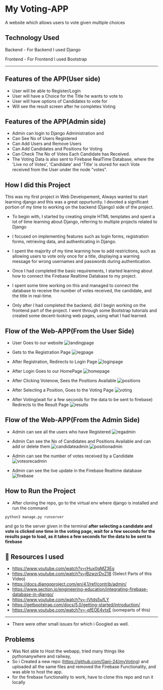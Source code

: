 
# My Voting-APP

A website which allows users to vote given multiple choices
## Technology Used
Backend - For Backend I used Django

Frontend - For Frontend I used Bootstrap

--------




## Features of the APP(User side)

- User will be able to Register/Login
- User will have a Choice for the Title he wants to vote to
- User will have options of Candidates to vote for
- Will see the result screen after he completes Voting

## Features of the APP(Admin side)

- Admin can login to Django Administration and 
- Can See No of Users Registered
- Can Add Users and Remove Users
- Can Add Candidates and Positions for Voting
- Can Check The No of Votes Each Candidate has Received.
-  The Voting Data is also sent to Firebase RealTime Database, where the 'Live no of Votes', 'Candidate' and 'Title' is stored for each Vote received from the User under the node "votes".





##  How I did this Project
This was my first project in Web Developement, 
Always wanted to start learning django and this was a great oppurtunity.
I devoted a significant portion of my time to working on the backend (Django) side of the project.
- To begin with, I started by creating simple HTML templates and spent a lot of time learning about Django, referring to multiple projects related to Django

- I focused on implementing features such as login forms, registration forms, retrieving data, and authenticating in Django.

- I spent the majority of my time learning how to add restrictions, such as allowing users to vote only once for a title, displaying a warning message for wrong usernames and passwords during authentication.

- Once I had completed the basic requirements, I started learning about how to connect the Firebase Realtime Database to my project.

- I spent some time working on this and managed to connect the database to receive the number of votes received, the candidate, and the title in real-time.

- Only after I had completed the backend, did I begin working on the frontend part of the project. I went through some Bootstrap tutorials and created some decent-looking web pages, using what I had learned.




## Flow of the Web-APP(From the User Side)

- User Goes to our website
![landingpage](voting/screenshots/landingpage.png)

- Gets to the Registration Page
![regpage](voting/screenshots/regpage.png)

- After Registration, Redirects to Login Page
![loginpage](voting/screenshots/loginpage.png)

- After Login Goes to our HomePage
![homepage](voting/screenshots/homepage.png)

- After Clicking Votenow, Sees the Positions Available
![positions](voting/screenshots/positionpage.png)

- After Selecting a Position, Goes to the Voting Page
![voting](voting/screenshots/votingpage.png)

- After Voting(wait for a few seconds for the data to be sent to firebase) Redirects to the Result Page
![results](voting/screenshots/resultspage.png)



## Flow of the Web-APP(From the Admin Side)

- Admin can see all the users who have Registered
![regadmin](voting/screenshots/adminpage.png)

- Admin Can see the No of Candidates and Positions Available and can add or delete them
![candidateadmin](voting/screenshots/candidates.png)
![positionadmin](voting/screenshots/Positions.png)

- Admin can see the number of votes received by a Candidate
![votesrecadmin](voting/screenshots/checkvotes.png)

- Admin can see the live update in the Firebase Realtime database
![firebase](voting/screenshots/firebase.png)

## How to Run the Project
- After cloning the repo, go to the virtual env where django is installed 
and run the command
```
python3 manage.py runserver

```
and go to the server given in the terminal
**after selecting a candidate and vote is clicked one time in the voting page, wait for a few seconds for the results page to load, as it takes a few seconds for the data to be sent to firebase**

## 🔗 Resources I used
- https://www.youtube.com/watch?v=rHux0gMZ3Eg
- https://www.youtube.com/watch?v=jBzwzrDvZ18 (Select Parts of this Video)
- https://docs.djangoproject.com/en/4.1/ref/contrib/admin/
- https://www.section.io/engineering-education/integrating-firebase-database-in-django/
- https://www.youtube.com/watch?v=-IVtds5ufLY
- https://getbootstrap.com/docs/5.0/getting-started/introduction/
- https://www.youtube.com/watch?v=-qfEOE4vtxE (someparts of this)
----
* There were other small issues for which i Googled  as well.

## Problems
- Was Not able to Host the webapp, tried many things like pythonanywhere and railway,
- So i Created a new repo (https://github.com/Gani-24/myVoting) and uploaded all the same files and removed the Firebase Functionality, and was able to host the app.
- for the firebase functionality to work, have to clone this repo and run it locally



